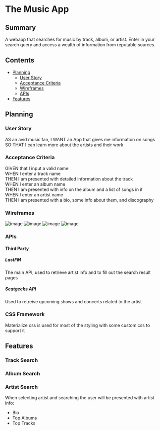 # The Music App

## Summary

A webapp that searches for music by track, album, or artist. Enter in your search query and access a wealth of information from reputable sources.

## Contents

- [Planning](#planning)
  - [User Story](#user-story)
  - [Acceptance Criteria](#acceptance-criteria)
  - [Wireframes](#wireframes)
  - [APIs](#apis)
- [Features](#features)

## Planning

### User Story

AS an avid music fan,
I WANT an App that gives me information on songs
SO THAT I can learn more about the artists and their work

### Acceptance Criteria

GIVEN that I input a valid name  
WHEN I enter a track name  
THEN I am presented with detailed information about the track  
WHEN I enter an album name  
THEN I am presented with info on the album and a list of songs in it  
WHEN I enter an artist name  
THEN I am presented with a bio, some info about them, and discography

### Wireframes

![image](https://user-images.githubusercontent.com/59972622/80771729-3c14e880-8b4c-11ea-936d-c620bbad988c.png)
![image](https://user-images.githubusercontent.com/59972622/80771761-5a7ae400-8b4c-11ea-8554-7d0bb3b74e73.png)
![image](https://user-images.githubusercontent.com/59972622/80771774-5f3f9800-8b4c-11ea-9281-97c70ca5f2e5.png)
![image](https://user-images.githubusercontent.com/59972622/80771775-61095b80-8b4c-11ea-970f-dbd6875e8b3c.png)

### APIs

#### Third Party

##### LastFM

The main API, used to retrieve artist info and to fill out the search result pages

##### Seatgeeks API

Used to retreive upcoming shows and concerts related to the artist

### CSS Framework

Materialize css is used for most of the styling with some custom css to support it

## Features

### Track Search

### Album Search

### Artist Search

When selecting artist and searching the user will be presented with artist info:

- Bio
- Top Albums
- Top Tracks

